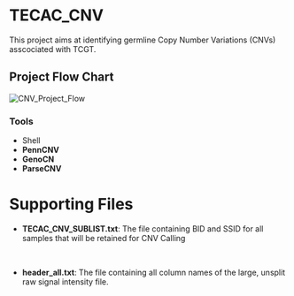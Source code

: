 # TECAC_CNV
This project aims at identifying germline Copy Number Variations (CNVs) asscociated with TCGT.

## Project Flow Chart ##
![CNV_Project_Flow](https://user-images.githubusercontent.com/58447038/113348280-65ae3500-9304-11eb-966c-75169ded59f3.png)

### Tools ###
* Shell <br />
* **PennCNV** <br /> 
* **GenoCN** <br />
* **ParseCNV** <br /> 

# Supporting Files
* **TECAC_CNV_SUBLIST.txt**: The file containing BID and SSID for all samples that will be retained for CNV Calling <br />
<br />


* **header_all.txt**: The file containing all column names of the large, unsplit raw signal intensity file. <br />
<br />
